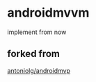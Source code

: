 androidmvvm
==========
implement from now

## forked from
[antoniolg/androidmvp](https://github.com/antoniolg/androidmvp)
